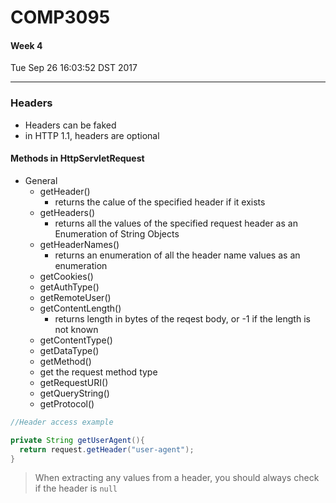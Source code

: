 # COMP3095
#### Week 4
Tue Sep 26 16:03:52 DST 2017

___

### Headers
- Headers can be faked
- in HTTP 1.1, headers are optional

#### Methods in HttpServletRequest
- General
  - getHeader()
    - returns the calue of the specified header if it exists
  - getHeaders()
    - returns all the values of the specified request header as an Enumeration of String Objects
  - getHeaderNames()
    - returns an enumeration of all the header name values as an enumeration
  - getCookies()
  - getAuthType()
  - getRemoteUser()
  - getContentLength()
    - returns length in bytes of the reqest body, or -1 if the length is not known
  - getContentType()
  - getDataType()
  - getMethod()
   - get the request method type
  - getRequestURI()
  - getQueryString()
  - getProtocol()
   
  
```Java
//Header access example

private String getUserAgent(){
  return request.getHeader("user-agent");
}

```
> When extracting any values from a header, you should always check if the header is `null`

